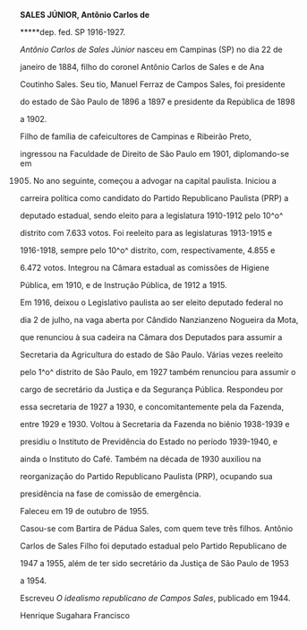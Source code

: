 **SALES JÚNIOR, Antônio Carlos de**



**\***dep. fed. SP 1916-1927.



*Antônio Carlos de Sales Júnior* nasceu em Campinas (SP) no dia 22 de

janeiro de 1884, filho do coronel Antônio Carlos de Sales e de Ana

Coutinho Sales. Seu tio, Manuel Ferraz de Campos Sales, foi presidente

do estado de São Paulo de 1896 a 1897 e presidente da República de 1898

a 1902.



Filho de família de cafeicultores de Campinas e Ribeirão Preto,

ingressou na Faculdade de Direito de São Paulo em 1901, diplomando-se em

1905. No ano seguinte, começou a advogar na capital paulista. Iniciou a

carreira política como candidato do Partido Republicano Paulista (PRP) a

deputado estadual, sendo eleito para a legislatura 1910-1912 pelo 10^o^

distrito com 7.633 votos. Foi reeleito para as legislaturas 1913-1915 e

1916-1918, sempre pelo 10^o^ distrito, com, respectivamente, 4.855 e

6.472 votos. Integrou na Câmara estadual as comissões de Higiene

Pública, em 1910, e de Instrução Pública, de 1912 a 1915.



Em 1916, deixou o Legislativo paulista ao ser eleito deputado federal no

dia 2 de julho, na vaga aberta por Cândido Nanzianzeno Nogueira da Mota,

que renunciou à sua cadeira na Câmara dos Deputados para assumir a

Secretaria da Agricultura do estado de São Paulo. Várias vezes reeleito

pelo 1^o^ distrito de São Paulo, em 1927 também renunciou para assumir o

cargo de secretário da Justiça e da Segurança Pública. Respondeu por

essa secretaria de 1927 a 1930, e concomitantemente pela da Fazenda,

entre 1929 e 1930. Voltou à Secretaria da Fazenda no biênio 1938-1939 e

presidiu o Instituto de Previdência do Estado no período 1939-1940, e

ainda o Instituto do Café. Também na década de 1930 auxiliou na

reorganização do Partido Republicano Paulista (PRP), ocupando sua

presidência na fase de comissão de emergência.



Faleceu em 19 de outubro de 1955.



Casou-se com Bartira de Pádua Sales, com quem teve três filhos. Antônio

Carlos de Sales Filho foi deputado estadual pelo Partido Republicano de

1947 a 1955, além de ter sido secretário da Justiça de São Paulo de 1953

a 1954.



Escreveu *O idealismo republicano de Campos Sales*, publicado em 1944.



Henrique Sugahara Francisco



